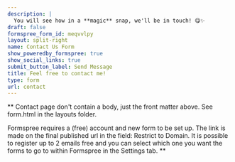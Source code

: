 ```yaml
---
description: |
  You will see how in a **magic** snap, we'll be in touch! 😋✨  
draft: false
formspree_form_id: meqvvlpy
layout: split-right
name: Contact Us Form
show_poweredby_formspree: true
show_social_links: true
submit_button_label: Send Message
title: Feel free to contact me!
type: form
url: contact
---
```


** Contact page don't contain a body, just the front matter above.
See form.html in the layouts folder.

Formspree requires a (free) account and new form to be set up. The link is made on the final published url in the field: Restrict to Domain. It is possible to register up to 2 emails free and you can select which one you want the forms to go to within Formspree in the Settings tab.
**
